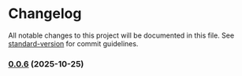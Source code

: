 # Changelog

All notable changes to this project will be documented in this file. See [standard-version](https://github.com/conventional-changelog/standard-version) for commit guidelines.

### [0.0.6](https://github.com/remvze/haus/compare/v0.0.5...v0.0.6) (2025-10-25)
